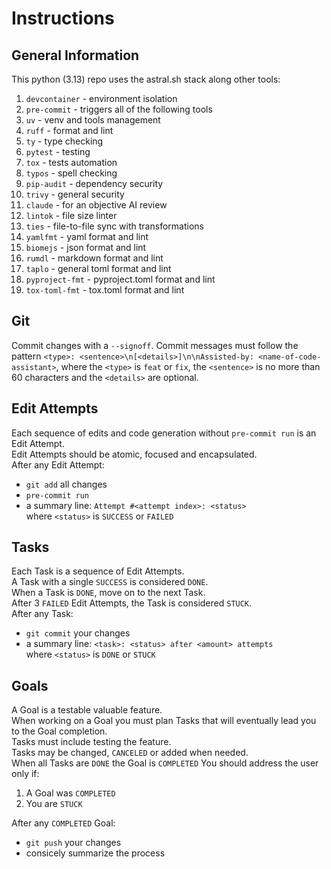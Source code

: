 # Instructions

## General Information

This python (3.13) repo uses the astral.sh stack along other tools:
1. `devcontainer` - environment isolation
2. `pre-commit` - triggers all of the following tools
3. `uv` - venv and tools management
4. `ruff` - format and lint
5. `ty` - type checking
6. `pytest` - testing
7. `tox` - tests automation
8. `typos` - spell checking
9. `pip-audit` - dependency security
10. `trivy` - general security
11. `claude` - for an objective AI review
12. `lintok` - file size linter
13. `ties` - file-to-file sync with transformations
14. `yamlfmt` - yaml format and lint
15. `biomejs` - json format and lint
16. `rumdl` - markdown format and lint
17. `taplo` - general toml format and lint
18. `pyproject-fmt` - pyproject.toml format and lint
19. `tox-toml-fmt` - tox.toml format and lint

## Git

Commit changes with a `--signoff`.
Commit messages must follow the pattern
`<type>: <sentence>\n[<details>]\n\nAssisted-by: <name-of-code-assistant>`,
where the `<type>` is `feat` or `fix`, the `<sentence>` is no more than 60
characters and the `<details>` are optional.  

## Edit Attempts

Each sequence of edits and code generation without
`pre-commit run` is an Edit Attempt.  
Edit Attempts should be atomic, focused and encapsulated.  
After any Edit Attempt:  
- `git add` all changes
- `pre-commit run`
- a summary line: `Attempt #<attempt index>: <status>`  
  where `<status>` is `SUCCESS` or `FAILED`

## Tasks

Each Task is a sequence of Edit Attempts.  
A Task with a single `SUCCESS` is considered `DONE`.  
When a Task is `DONE`, move on to the next Task.  
After 3 `FAILED` Edit Attempts, the Task is considered `STUCK`.  
After any Task:  
- `git commit` your changes
- a summary line: `<task>: <status> after <amount> attempts`  
  where `<status>` is `DONE` or `STUCK`

## Goals

A Goal is a testable valuable feature.  
When working on a Goal you must plan Tasks that will
eventually lead you to the Goal completion.  
Tasks must include testing the feature.  
Tasks may be changed, `CANCELED` or added when needed.  
When all Tasks are `DONE` the Goal is `COMPLETED`
You should address the user only if:
1. A Goal was `COMPLETED`
2. You are `STUCK`

After any `COMPLETED` Goal:
- `git push` your changes
- consicely summarize the process

